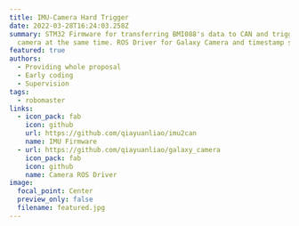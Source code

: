 ```yaml
---
title: IMU-Camera Hard Trigger
date: 2022-03-28T16:24:03.258Z
summary: STM32 Firmware for transferring BMI088's data to CAN and triggering the
  camera at the same time. ROS Driver for Galaxy Camera and timestamp syncing.
featured: true
authors:
  - Providing whole proposal
  - Early coding
  - Supervision
tags:
  - robomaster
links:
  - icon_pack: fab
    icon: github
    url: https://github.com/qiayuanliao/imu2can
    name: IMU Firmware
  - url: https://github.com/qiayuanliao/galaxy_camera
    icon_pack: fab
    icon: github
    name: Camera ROS Driver
image:
  focal_point: Center
  preview_only: false
  filename: featured.jpg
---
```

